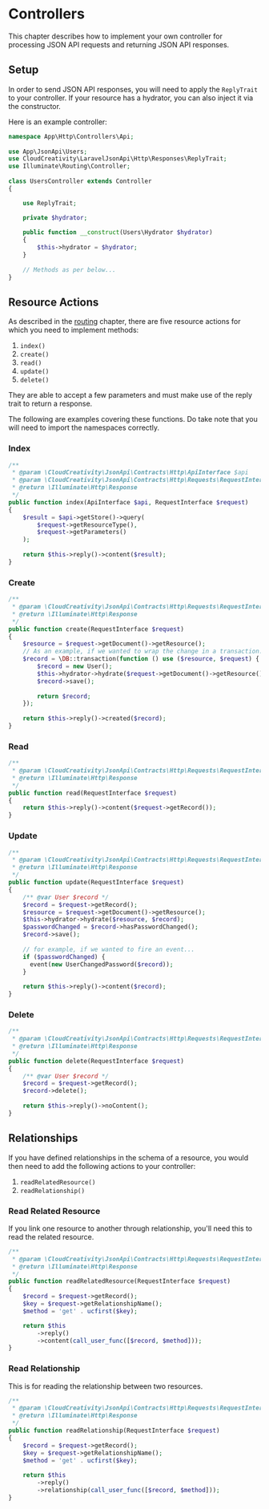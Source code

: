 # Controllers

This chapter describes how to implement your own controller for processing JSON API requests and returning JSON API
responses.

## Setup

In order to send JSON API responses, you will need to apply the `ReplyTrait` to your controller. If your resource
has a hydrator, you can also inject it via the constructor.

Here is an example controller:

```php
namespace App\Http\Controllers\Api;
 
use App\JsonApi\Users;
use CloudCreativity\LaravelJsonApi\Http\Responses\ReplyTrait;
use Illuminate\Routing\Controller;
 
class UsersController extends Controller
{

    use ReplyTrait;

    private $hydrator;
    
    public function __construct(Users\Hydrator $hydrator)
    {
        $this->hydrator = $hydrator;
    }
    
    // Methods as per below...
}
```

## Resource Actions

As described in the [routing](../routing.md) chapter, there are five resource actions for which you need to implement
methods:

1. `index()`
2. `create()`
3. `read()` 
4. `update()`
5. `delete()`

They are able to accept a few parameters and must make use of the reply trait to return a response.

The following are examples covering these functions. Do take note that you will need to import the namespaces 
correctly.

### Index

```php
/**
 * @param \CloudCreativity\JsonApi\Contracts\Http\ApiInterface $api
 * @param \CloudCreativity\JsonApi\Contracts\Http\Requests\RequestInterface $request
 * @return \Illuminate\Http\Response
 */
public function index(ApiInterface $api, RequestInterface $request)
{
    $result = $api->getStore()->query(
        $request->getResourceType(),
        $request->getParameters()
    );
    
    return $this->reply()->content($result);
}
```

### Create

```php
/**
 * @param \CloudCreativity\JsonApi\Contracts\Http\Requests\RequestInterface $request
 * @return \Illuminate\Http\Response
 */
public function create(RequestInterface $request)
{
    $resource = $request->getDocument()->getResource();
    // As an example, if we wanted to wrap the change in a transaction...
    $record = \DB::transaction(function () use ($resource, $request) {
        $record = new User();
        $this->hydrator->hydrate($request->getDocument()->getResource(), $record);
        $record->save();
        
        return $record;
    });
    
    return $this->reply()->created($record);
}
```

### Read

```php
/**
 * @param \CloudCreativity\JsonApi\Contracts\Http\Requests\RequestInterface $request
 * @return \Illuminate\Http\Response
 */
public function read(RequestInterface $request)
{
    return $this->reply()->content($request->getRecord());
}
```
### Update

```php
/**
 * @param \CloudCreativity\JsonApi\Contracts\Http\Requests\RequestInterface $request
 * @return \Illuminate\Http\Response
 */
public function update(RequestInterface $request)
{
    /** @var User $record */
    $record = $request->getRecord();
    $resource = $request->getDocument()->getResource();
    $this->hydrator->hydrate($resource, $record);
    $passwordChanged = $record->hasPasswordChanged();
    $record->save();
    
    // for example, if we wanted to fire an event...
    if ($passwordChanged) {
      event(new UserChangedPassword($record));
    }
    
    return $this->reply()->content($record);
}
```

### Delete

```php
/**
 * @param \CloudCreativity\JsonApi\Contracts\Http\Requests\RequestInterface $request
 * @return \Illuminate\Http\Response
 */
public function delete(RequestInterface $request)
{
    /** @var User $record */
    $record = $request->getRecord();
    $record->delete();
    
    return $this->reply()->noContent();
}
```

## Relationships

If you have defined relationships in the schema of a resource, you would then need to add the following actions to your 
controller:

1. `readRelatedResource()`
2. `readRelationship()`

### Read Related Resource
If you link one resource to another through relationship, you'll need this to read the related resource.

```php
/**
 * @param \CloudCreativity\JsonApi\Contracts\Http\Requests\RequestInterface $request
 * @return \Illuminate\Http\Response
 */
public function readRelatedResource(RequestInterface $request)
{
    $record = $request->getRecord();
    $key = $request->getRelationshipName();
    $method = 'get' . ucfirst($key);

    return $this
        ->reply()
        ->content(call_user_func([$record, $method]));
}
```

### Read Relationship

This is for reading the relationship between two resources.

```php
/**
 * @param \CloudCreativity\JsonApi\Contracts\Http\Requests\RequestInterface $request
 * @return \Illuminate\Http\Response
 */
public function readRelationship(RequestInterface $request)
{
    $record = $request->getRecord();
    $key = $request->getRelationshipName();
    $method = 'get' . ucfirst($key);
    
    return $this
        ->reply()
        ->relationship(call_user_func([$record, $method]));
}
```
